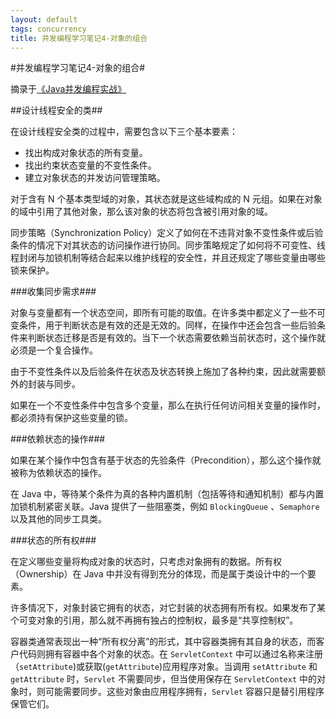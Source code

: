 ```yaml
---
layout: default
tags: concurrency
title: 并发编程学习笔记4-对象的组合
---
```


#并发编程学习笔记4-对象的组合#

摘录于[《Java并发编程实战》](http://book.douban.com/subject/10484692/)

##设计线程安全的类##

在设计线程安全类的过程中，需要包含以下三个基本要素：

* 找出构成对象状态的所有变量。
* 找出约束状态变量的不变性条件。
* 建立对象状态的并发访问管理策略。

对于含有 N 个基本类型域的对象，其状态就是这些域构成的 N 元组。如果在对象的域中引用了其他对象，那么该对象的状态将包含被引用对象的域。

同步策略（Synchronization Policy）定义了如何在不违背对象不变性条件或后验条件的情况下对其状态的访问操作进行协同。同步策略规定了如何将不可变性、线程封闭与加锁机制等结合起来以维护线程的安全性，并且还规定了哪些变量由哪些锁来保护。

###收集同步需求###

对象与变量都有一个状态空间，即所有可能的取值。在许多类中都定义了一些不可变条件，用于判断状态是有效的还是无效的。同样，在操作中还会包含一些后验条件来判断状态迁移是否是有效的。当下一个状态需要依赖当前状态时，这个操作就必须是一个复合操作。

由于不变性条件以及后验条件在状态及状态转换上施加了各种约束，因此就需要额外的封装与同步。

如果在一个不变性条件中包含多个变量，那么在执行任何访问相关变量的操作时，都必须持有保护这些变量的锁。

###依赖状态的操作###

如果在某个操作中包含有基于状态的先验条件（Precondition），那么这个操作就被称为依赖状态的操作。

在 Java 中，等待某个条件为真的各种内置机制（包括等待和通知机制）都与内置加锁机制紧密关联。Java 提供了一些阻塞类，例如 `BlockingQueue` 、`Semaphore` 以及其他的同步工具类。

###状态的所有权###

在定义哪些变量将构成对象的状态时，只考虑对象拥有的数据。所有权（Ownership）在 Java 中并没有得到充分的体现，而是属于类设计中的一个要素。

许多情况下，对象封装它拥有的状态，对它封装的状态拥有所有权。如果发布了某个可变对象的引用，那么就不再拥有独占的控制权，最多是“共享控制权”。

容器类通常表现出一种“所有权分离”的形式，其中容器类拥有其自身的状态，而客户代码则拥有容器中各个对象的状态。在 `ServletContext` 中可以通过名称来注册（`setAttribute`)或获取(`getAttribute`)应用程序对象。当调用 `setAttribute` 和 `getAttribute` 时，`Servlet` 不需要同步，但当使用保存在 `ServletContext` 中的对象时，则可能需要同步。这些对象由应用程序拥有，`Servlet` 容器只是替引用程序保管它们。
